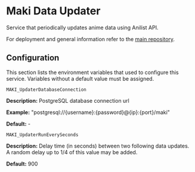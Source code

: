 # Maki Data Updater

Service that periodically updates anime data using Anilist API.

For deployment and general information refer to the [main repository](https://github.com/maki-recommender/maki).

## Configuration

This section lists the environment variables that used to configure this service. 
Variables without a default value must be assigned.

`MAKI_UpdaterDatabaseConnection`

**Description:** PostgreSQL database connection url

**Example:** "postgresql://{username}:{password}@{ip}:{port}/maki"

**Default:** -


`MAKI_UpdaterRunEverySeconds`

**Description:** Delay time (in seconds) between two following data updates. A random delay up to 1/4 of this value may be added.

**Default:** 900